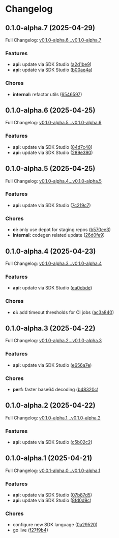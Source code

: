 # Changelog

## 0.1.0-alpha.7 (2025-04-29)

Full Changelog: [v0.1.0-alpha.6...v0.1.0-alpha.7](https://github.com/ternarybits/photos-sdk-typescript/compare/v0.1.0-alpha.6...v0.1.0-alpha.7)

### Features

* **api:** update via SDK Studio ([a2d1be9](https://github.com/ternarybits/photos-sdk-typescript/commit/a2d1be9a8fc81d4482836ad5bde9da68da527c8e))
* **api:** update via SDK Studio ([b00ae4a](https://github.com/ternarybits/photos-sdk-typescript/commit/b00ae4a7832bbb16e6c5bbdee59ae3b76598e928))


### Chores

* **internal:** refactor utils ([6546597](https://github.com/ternarybits/photos-sdk-typescript/commit/6546597932ab87b5305443a7b984aa782e29395e))

## 0.1.0-alpha.6 (2025-04-25)

Full Changelog: [v0.1.0-alpha.5...v0.1.0-alpha.6](https://github.com/ternarybits/photos-sdk-typescript/compare/v0.1.0-alpha.5...v0.1.0-alpha.6)

### Features

* **api:** update via SDK Studio ([84d7c48](https://github.com/ternarybits/photos-sdk-typescript/commit/84d7c48dca590455441d441778c8ddb7e95f5eea))
* **api:** update via SDK Studio ([289e390](https://github.com/ternarybits/photos-sdk-typescript/commit/289e3903c154e709ebb407d3a1383b9daa1aca62))

## 0.1.0-alpha.5 (2025-04-25)

Full Changelog: [v0.1.0-alpha.4...v0.1.0-alpha.5](https://github.com/ternarybits/photos-sdk-typescript/compare/v0.1.0-alpha.4...v0.1.0-alpha.5)

### Features

* **api:** update via SDK Studio ([7c219c7](https://github.com/ternarybits/photos-sdk-typescript/commit/7c219c7af011d0cedf6e8d35ecc45b9a9e35f95b))


### Chores

* **ci:** only use depot for staging repos ([b570ee3](https://github.com/ternarybits/photos-sdk-typescript/commit/b570ee3e63c0f989955c598fc03f1613b5fd6489))
* **internal:** codegen related update ([26d0fe9](https://github.com/ternarybits/photos-sdk-typescript/commit/26d0fe908de2d12fbaeeaf3e8a531d0e731df87a))

## 0.1.0-alpha.4 (2025-04-23)

Full Changelog: [v0.1.0-alpha.3...v0.1.0-alpha.4](https://github.com/ternarybits/photos-sdk-typescript/compare/v0.1.0-alpha.3...v0.1.0-alpha.4)

### Features

* **api:** update via SDK Studio ([ea0cbde](https://github.com/ternarybits/photos-sdk-typescript/commit/ea0cbde87595bb17e3b7e26895db61fb945ec106))


### Chores

* **ci:** add timeout thresholds for CI jobs ([ac3a840](https://github.com/ternarybits/photos-sdk-typescript/commit/ac3a840455230e59991874687bc8cee668a79f68))

## 0.1.0-alpha.3 (2025-04-22)

Full Changelog: [v0.1.0-alpha.2...v0.1.0-alpha.3](https://github.com/ternarybits/photos-sdk-typescript/compare/v0.1.0-alpha.2...v0.1.0-alpha.3)

### Features

* **api:** update via SDK Studio ([e656a7e](https://github.com/ternarybits/photos-sdk-typescript/commit/e656a7ed3f4b0c428ca830cdf87cb3081de8813b))


### Chores

* **perf:** faster base64 decoding ([b48320c](https://github.com/ternarybits/photos-sdk-typescript/commit/b48320c0954c830233cd4030967d115ee5b0cfef))

## 0.1.0-alpha.2 (2025-04-22)

Full Changelog: [v0.1.0-alpha.1...v0.1.0-alpha.2](https://github.com/ternarybits/photos-sdk-typescript/compare/v0.1.0-alpha.1...v0.1.0-alpha.2)

### Features

* **api:** update via SDK Studio ([c5b02c2](https://github.com/ternarybits/photos-sdk-typescript/commit/c5b02c20d12b1b2a365249a95f823a23c43bf682))

## 0.1.0-alpha.1 (2025-04-21)

Full Changelog: [v0.0.1-alpha.0...v0.1.0-alpha.1](https://github.com/ternarybits/photos-sdk-typescript/compare/v0.0.1-alpha.0...v0.1.0-alpha.1)

### Features

* **api:** update via SDK Studio ([07b87d5](https://github.com/ternarybits/photos-sdk-typescript/commit/07b87d57238cbcf3f2e2a2a6ecc3ba3db689d544))
* **api:** update via SDK Studio ([8fd0d9c](https://github.com/ternarybits/photos-sdk-typescript/commit/8fd0d9c5b97913640e06e0dcd8e7053cb56d167f))


### Chores

* configure new SDK language ([0a29520](https://github.com/ternarybits/photos-sdk-typescript/commit/0a2952068afabc91d8b53c7ee79b140a8ba6eece))
* go live ([f27f9b4](https://github.com/ternarybits/photos-sdk-typescript/commit/f27f9b4a913083f5c654ea877c2cb7b079a271da))
